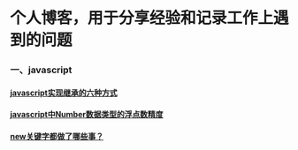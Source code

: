 # 个人博客，用于分享经验和记录工作上遇到的问题

### 一、javascript
#### [javascript实现继承的六种方式](https://github.com/daytoywhy/cxx-blog/issues/1)
#### [javascript中Number数据类型的浮点数精度](https://github.com/daytoywhy/cxx-blog/issues/2)
#### [new关键字都做了哪些事？](https://github.com/daytoywhy/cxx-blog/issues/3)

